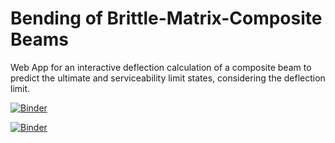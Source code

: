 # Bending of Brittle-Matrix-Composite Beams

Web App for an interactive deflection calculation of a composite beam to predict the ultimate and
serviceability limit states, considering the deflection limit.

[![Binder](https://mybinder.org/badge.svg)](https://mybinder.org/v2/gh/bmcs-apps/bmcs_bending_app.git/main?filepath=bmcs_bending_app.ipynb)

[![Binder](https://mybinder.org/badge.svg)](https://mybinder.org/v2/gh/bmcs-apps/bmcs_bending_app/main?urlpath=apps%2Fbmcs_bending_app.ipynb)
